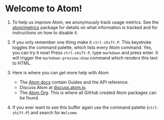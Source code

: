 # Welcome to Atom!

1. To help us improve Atom, we anonymously track usage metrics. See the
[atom/metrics](https://github.com/atom/metrics) package for details on what
information is tracked and for instructions on how to disable it.

2. If you only remember one thing make it `ctrl-shift-P`. This keystroke toggles
   the command palette, which lists every Atom command. Yes, you can try it now!
   Press `ctrl-shift-P`, type `markdown` and press enter. It will trigger the
  `markdown-preview:show` command which renders this text to HTML.

4. Here is where you can get more help with Atom

   * The [Atom docs](https://www.atom.io/docs) contain Guides and the API
     reference.
   * Discuss Atom at [discuss.atom.io](http://discuss.atom.io).
   * The [Atom Org](https://github.com/atom). This is where all GitHub created Atom
     packages can be found.

5. If you ever want to see this buffer again use the command palette
   (`ctrl-shift-P`) and search for `Welcome`.
